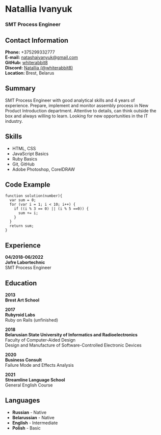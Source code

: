 # __Natallia Ivanyuk__
### __SMT Process Engineer__

## __Contact Information__  
__Phone:__ +375299332777  
__E-mail:__ natashaivanyuk@gmail.com  
__GitHub:__ [whiterabbit8](https://github.com/whiterabbit8)  
__Discord:__ [Natallia (@whiterabbit8)](https://discordapp.com/users/586640596320387074)  
__Location:__ Brest, Belarus  

## __Summary__
SMT Process Engineer with good analytical skills and 4 years of experience. Prepare,
implement and monitor assembly process in New Product Introduction department. Attentive to details,
can think outside the box and always willing to learn. Looking for new opportunities in the IT industry.

## __Skills__
* HTML, CSS
* JavaScript Basics
* Ruby Basics
* Git, GitHub
* Adobe Photoshop, CorelDRAW

## __Code Example__
```
function solution(number){
  var sum = 0;
  for (var i = 1; i < 10; i++) {
    if ((i % 3 == 0) || (i % 5 ==0)) {
      sum += i;
    }
  }
  return sum;
}
```

## __Experience__
__04/2018-06/2022__  
__Jofre Labortechnic__  
SMT Process Engineer

## __Education__
__2013__  
__Brest Art School__

__2017__  
__Rubyroid Labs__  
Ruby on Rails (unfinished)

__2018__  
__Belarusian State University of Informatics and Radioelectronics__  
Faculty of Computer-Aided Design  
Design and Manufacture of Software-Controlled Electronic Devices

__2020__  
__Business Consult__  
Failure Mode and Effects Analysis

__2021__  
__Streamline Language School__  
General English Course

## __Languages__
* __Russian__ - Native
* __Belarussian__ - Native
* __English__ - Intermediate
* __Polish__ - Basic
